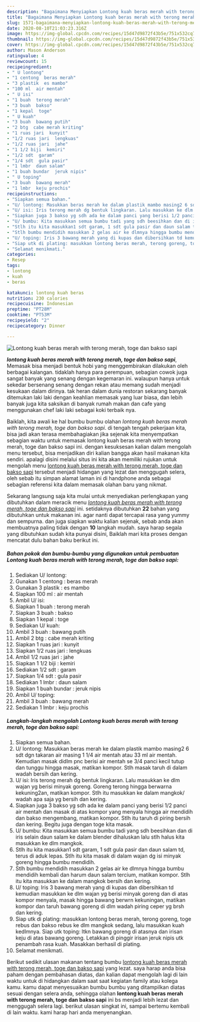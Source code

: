```yaml
---
description: "Bagaimana Menyiapkan Lontong kuah beras merah with terong merah, toge dan bakso sapi Lezat"
title: "Bagaimana Menyiapkan Lontong kuah beras merah with terong merah, toge dan bakso sapi Lezat"
slug: 1571-bagaimana-menyiapkan-lontong-kuah-beras-merah-with-terong-merah-toge-dan-bakso-sapi-lezat
date: 2020-08-10T21:03:23.316Z
image: https://img-global.cpcdn.com/recipes/15d47d9872f43b5e/751x532cq70/lontong-kuah-beras-merah-with-terong-merah-toge-dan-bakso-sapi-foto-resep-utama.jpg
thumbnail: https://img-global.cpcdn.com/recipes/15d47d9872f43b5e/751x532cq70/lontong-kuah-beras-merah-with-terong-merah-toge-dan-bakso-sapi-foto-resep-utama.jpg
cover: https://img-global.cpcdn.com/recipes/15d47d9872f43b5e/751x532cq70/lontong-kuah-beras-merah-with-terong-merah-toge-dan-bakso-sapi-foto-resep-utama.jpg
author: Mason Anderson
ratingvalue: 4
reviewcount: 15
recipeingredient:
- " U lontong"
- "1 centong  beras merah"
- "3 plastik  es mambo"
- "100 ml  air mentah"
- " U isi"
- "1 buah  terong merah"
- "3 buah  bakso"
- "1 kepal  toge"
- " U kuah"
- "3 buah  bawang putih"
- "2 btg  cabe merah kriting"
- "1 ruas jari  kunyit"
- "1/2 ruas jari  lengkuas"
- "1/2 ruas jari  jahe"
- "1 1/2 biji  kemiri"
- "1/2 sdt  garam"
- "1/4 sdt  gula pasir"
- "1 lmbr  daun salam"
- "1 buah bundar  jeruk nipis"
- " U toping"
- "3 buah  bawang merah"
- "1 lmbr  keju prochis"
recipeinstructions:
- "Siapkan semua bahan."
- "U/ lontong: Masukkan beras merah ke dalam plastik mambo masing2 6 sdt dgn takaran air masing 1 1/4 air mentah atau 33 ml air mentah. Kemudian masak didlm pnc berisi air mentah se 3/4 panci kecil tutup dan tunggu hingga masak, matikan kompor. Stlh masak taruh di dalam wadah bersih dan kering."
- "U/ isi: Iris terong merah dg bentuk lingkaran. Lalu masukkan ke dlm wajan yg berisi minyak goreng. Goreng terong hingga berwarna kekuning2an, matikan kompor. Stlh itu masukkan ke dalam mangkok/ wadah apa saja yg bersih dan kering."
- "Siapkan juga 3 bakso yg sdh ada ke dalam panci yang berisi 1/2 panci air mentah dan masak di atas kompor yang menyala hingga air mendidih dan bakso mengembang, matikan kompor. Stlh itu taruh di piring bersih dan kering. Begitu juga dengan toge kita masak."
- "U/ bumbu: Kita masukkan semua bumbu tadi yang sdh beesihkan dan di iris selain daun salam ke dalam blender dihaluskan lalu stlh halus kita masukkan ke dlm mangkok."
- "Stlh itu kita masukkan1 sdt garam, 1 sdt gula pasir dan daun salam td, terus di aduk lepas. Stlh itu kita masak di dalam wajan dg isi minyak goreng hingga bumbu mendidih."
- "Stlh bumbu mendidih masukkan 2 gelas air ke dlmnya hingga bumbu mendidih kembali dan harum daun salam tercium, matikan kompor. Stlh itu kita masukkan ke dalam mangkok bersih dan kering."
- "U/ toping: Iris 3 bawang merah yang di kupas dan dibersihkan td kemudian masukkan ke dlm wajan yg berisi minyak goreng dan di atas kompor menyala, masak hingga bawang berwrn kekuningan, matikan kompor dan taruh bawang goreng di dlm wadah piring ceper yg brsh dan kering."
- "Siap utk di plating: masukkan lontong beras merah, terong goreng, toge rebus dan bakso rebus ke dlm mangkok sedang, lalu masukkan kuah kedlmnya. Siap utk toping: ltkn bawang goreng di atasnya dan irisan keju di atas bawang goreng. Letakkan di pinggir irisan jeruk nipis utk penambah rasa kuah. Masakkan berhasil di plating."
- "Selamat menikmati."
categories:
- Resep
tags:
- lontong
- kuah
- beras

katakunci: lontong kuah beras 
nutrition: 230 calories
recipecuisine: Indonesian
preptime: "PT28M"
cooktime: "PT53M"
recipeyield: "2"
recipecategory: Dinner

---
```



![Lontong kuah beras merah with terong merah, toge dan bakso sapi](https://img-global.cpcdn.com/recipes/15d47d9872f43b5e/751x532cq70/lontong-kuah-beras-merah-with-terong-merah-toge-dan-bakso-sapi-foto-resep-utama.jpg)

<b><i>lontong kuah beras merah with terong merah, toge dan bakso sapi</i></b>, Memasak bisa menjadi bentuk hobi yang menggembirakan dilakukan oleh berbagai kalangan. tidaklah hanya para perempuan, sebagian cowok juga sangat banyak yang senang dengan kegemaran ini. walaupun hanya untuk sekedar bersenang senang dengan rekan atau memang sudah menjadi kesukaan dalam dirinya. tak heran dalam dunia restoran sekarang banyak ditemukan laki laki dengan keahlian memasak yang luar biasa, dan lebih banyak juga kita saksikan di banyak rumah makan dan cafe yang menggunakan chef laki laki sebagai koki terbaik nya.



Baiklah, kita awali ke hal bumbu bumbu olahan <i>lontong kuah beras merah with terong merah, toge dan bakso sapi</i>. di tengah tengah pekerjaan kita, bisa jadi akan terasa membahagiakan jika sejenak kita menyempatkan sebagian waktu untuk memasak lontong kuah beras merah with terong merah, toge dan bakso sapi ini. dengan kesuksesan kalian dalam mengolah menu tersebut, bisa menjadikan diri kalian bangga akan hasil makanan kita sendiri. apalagi disini melalui situs ini kita akan memiliki rujukan untuk mengolah menu <u>lontong kuah beras merah with terong merah, toge dan bakso sapi</u> tersebut menjadi hidangan yang lezat dan menggugah selera, oleh sebab itu simpan alamat laman ini di handphone anda sebagai sebagian referensi kita dalam memasak olahan baru yang nikmat.


Sekarang langsung saja kita mulai untuk menyediakan perlengkapan yang dibutuhkan dalam meracik menu <u><i>lontong kuah beras merah with terong merah, toge dan bakso sapi</i></u> ini. setidaknya dibutuhkan <b>22</b> bahan yang dibutuhkan untuk makanan ini. agar nanti dapat tercapai rasa yang yummy dan sempurna. dan juga siapkan waktu kalian sejenak, sebab anda akan membuatnya paling tidak dengan <b>10</b> langkah mudah. saya harap segala yang dibutuhkan sudah kita punyai disini, Baiklah mari kita proses dengan mencatat dulu bahan baku berikut ini.

<!--inarticleads1-->

##### Bahan pokok dan bumbu-bumbu yang digunakan untuk pembuatan Lontong kuah beras merah with terong merah, toge dan bakso sapi:

1. Sediakan  U/ lontong:
1. Gunakan 1 centong : beras merah
1. Gunakan 3 plastik : es mambo
1. Siapkan 100 ml : air mentah
1. Ambil  U/ isi:
1. Siapkan 1 buah : terong merah
1. Siapkan 3 buah : bakso
1. Siapkan 1 kepal : toge
1. Sediakan  U/ kuah:
1. Ambil 3 buah : bawang putih
1. Ambil 2 btg : cabe merah kriting
1. Siapkan 1 ruas jari : kunyit
1. Siapkan 1/2 ruas jari : lengkuas
1. Ambil 1/2 ruas jari : jahe
1. Siapkan 1 1/2 biji : kemiri
1. Sediakan 1/2 sdt : garam
1. Siapkan 1/4 sdt : gula pasir
1. Sediakan 1 lmbr : daun salam
1. Siapkan 1 buah bundar : jeruk nipis
1. Ambil  U/ toping:
1. Ambil 3 buah : bawang merah
1. Sediakan 1 lmbr : keju prochis




<!--inarticleads2-->

##### Langkah-langkah mengolah Lontong kuah beras merah with terong merah, toge dan bakso sapi:

1. Siapkan semua bahan.
1. U/ lontong: Masukkan beras merah ke dalam plastik mambo masing2 6 sdt dgn takaran air masing 1 1/4 air mentah atau 33 ml air mentah. Kemudian masak didlm pnc berisi air mentah se 3/4 panci kecil tutup dan tunggu hingga masak, matikan kompor. Stlh masak taruh di dalam wadah bersih dan kering.
1. U/ isi: Iris terong merah dg bentuk lingkaran. Lalu masukkan ke dlm wajan yg berisi minyak goreng. Goreng terong hingga berwarna kekuning2an, matikan kompor. Stlh itu masukkan ke dalam mangkok/ wadah apa saja yg bersih dan kering.
1. Siapkan juga 3 bakso yg sdh ada ke dalam panci yang berisi 1/2 panci air mentah dan masak di atas kompor yang menyala hingga air mendidih dan bakso mengembang, matikan kompor. Stlh itu taruh di piring bersih dan kering. Begitu juga dengan toge kita masak.
1. U/ bumbu: Kita masukkan semua bumbu tadi yang sdh beesihkan dan di iris selain daun salam ke dalam blender dihaluskan lalu stlh halus kita masukkan ke dlm mangkok.
1. Stlh itu kita masukkan1 sdt garam, 1 sdt gula pasir dan daun salam td, terus di aduk lepas. Stlh itu kita masak di dalam wajan dg isi minyak goreng hingga bumbu mendidih.
1. Stlh bumbu mendidih masukkan 2 gelas air ke dlmnya hingga bumbu mendidih kembali dan harum daun salam tercium, matikan kompor. Stlh itu kita masukkan ke dalam mangkok bersih dan kering.
1. U/ toping: Iris 3 bawang merah yang di kupas dan dibersihkan td kemudian masukkan ke dlm wajan yg berisi minyak goreng dan di atas kompor menyala, masak hingga bawang berwrn kekuningan, matikan kompor dan taruh bawang goreng di dlm wadah piring ceper yg brsh dan kering.
1. Siap utk di plating: masukkan lontong beras merah, terong goreng, toge rebus dan bakso rebus ke dlm mangkok sedang, lalu masukkan kuah kedlmnya. Siap utk toping: ltkn bawang goreng di atasnya dan irisan keju di atas bawang goreng. Letakkan di pinggir irisan jeruk nipis utk penambah rasa kuah. Masakkan berhasil di plating.
1. Selamat menikmati.




Berikut sedikit ulasan makanan tentang bumbu <u>lontong kuah beras merah with terong merah, toge dan bakso sapi</u> yang lezat. saya harap anda bisa paham dengan pembahasan diatas, dan kalian dapat mengolah lagi di lain waktu untuk di hidangkan dalam saat saat kegiatan family atau kolega kamu. kamu dapat menyesuaikan bumbu bumbu yang ditampilkan diatas sesuai dengan selera anda, sehingga olahan <b>lontong kuah beras merah with terong merah, toge dan bakso sapi</b> ini bs menjadi lebih lezat dan menggugah selera lagi. berikut ulasan singkat ini, sampai bertemu kembali di lain waktu. kami harap hari anda menyenangkan.
